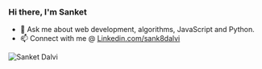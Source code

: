 ### Hi there, I'm Sanket 


- 💬 Ask me about web development, algorithms, JavaScript and Python.
- 📫 Connect with me @ [Linkedin.com/sank8dalvi](https://www.linkedin.com/in/sank8dalvi/)

<img src="https://github-readme-stats.vercel.app/api?username=sank8dalvi&theme=vue-dark&show_icons=true&count_private=true&include_all_commits=true&hide=stars" alt="Sanket Dalvi" />



<!--
**sank8dalvi/sank8dalvi** is a ✨ _special_ ✨ repository because its `README.md` (this file) appears on your GitHub profile.

Here are some ideas to get you started:

- 🔭 I’m currently working on ...
- 🌱 I’m currently learning ...
- 👯 I’m looking to collaborate on ...
- 🤔 I’m looking for help with ...
- 💬 Ask me about ...
- 📫 How to reach me: ...
- 😄 Pronouns: ...
- ⚡ Fun fact: ...
-->
